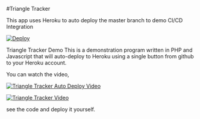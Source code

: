 #Triangle Tracker

This app uses Heroku to auto deploy the master branch to demo CI/CD Integration

<a href="https://heroku.com/deploy?template=https://github.com/justinsmorganHHC/TriangleTracker">
  <img src="https://www.herokucdn.com/deploy/button.svg" alt="Deploy">
</a>

Triangle Tracker Demo 
This is a demonstration program written in PHP and Javascript that will auto-deploy to Heroku using a single button from github to your Heroku account. 

You can watch the video, 

[![Triangle Tracker Auto Deploy Video](https://www.dropbox.com/s/xtm9ckipof8h3ve/heroku_video.jpg?dl=0)](http://www.0-0x.com/wp-content/uploads/2018/05/heroku_video.jpg "Everything Is AWESOME")


[![Triangle Tracker Video](http://www.0-0x.com/wp-content/uploads/2018/05/heroku_video.jpg)](https://youtu.be/jWFbUgGKC1U "Shows Triangle Tracker Auto-Deployment")



see the code and deploy it yourself. 
